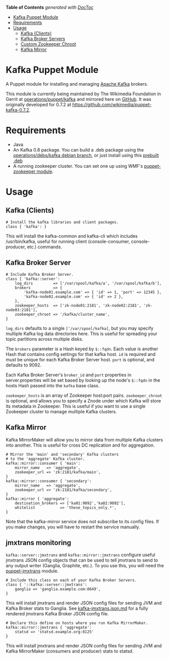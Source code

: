 **Table of Contents**  *generated with [DocToc](http://doctoc.herokuapp.com/)*

- [Kafka Puppet Module](#kafka-puppet-module)
- [Requirements](#requirements)
- [Usage](#usage)
    - [Kafka (Clients)](#kafka)
    - [Kafka Broker Servers](#kafka-broker-server)
    - [Custom Zookeeper Chroot](#custom-zookeeper-chroot)
    - [Kafka Mirror](#kafka-mirror)

# Kafka Puppet Module

A Puppet module for installing and managing [Apache Kafka](http://kafka.apache.org/) brokers.

This module is currently being maintained by The Wikimedia Foundation in Gerrit at
[operations/puppet/kafka](https://gerrit.wikimedia.org/r/#/admin/projects/operations/puppet/kafka)
and mirrored here on [GitHub](https://github.com/wikimedia/puppet-kafka).
It was originally developed for 0.7.2 at https://github.com/wikimedia/puppet-kafka-0.7.2.


# Requirements
- Java
- An Kafka 0.8 package.
  You can build a .deb package using the
  [operations/debs/kafka debian branch](https://github.com/wikimedia/operations-debs-kafka/tree/debian),
  or just install using this [prebuilt .deb](http://apt.wikimedia.org/wikimedia/pool/main/k/kafka/)
- A running zookeeper cluster.  You can set one up using WMF's
  [puppet-zookeeper module](https://github.com/wikimedia/puppet-zookeeper).

# Usage

## Kafka (Clients)

```puppet
# Install the kafka libraries and client packages.
class { 'kafka': }
```

This will install the kafka-common and kafka-cli which includes
/usr/bin/kafka, useful for running client (console-consumer,
console-producer, etc.) commands.

## Kafka Broker Server

```puppet
# Include Kafka Broker Server.
class { 'kafka::server':
    log_dirs         => ['/var/spool/kafka/a', '/var/spool/kafka/b'],
    brokers          => {
        'kafka-node01.example.com' => { 'id' => 1, 'port' => 12345 },
        'kafka-node02.example.com' => { 'id' => 2 },
    },
    zookeeper_hosts  => ['zk-node01:2181', 'zk-node02:2181', 'zk-node03:2181'],
    zookeeper_chroot => '/kafka/cluster_name',
}
```

`log_dirs` defaults to a single `['/var/spool/kafka]`, but you may
specify multiple Kafka log data directories here.  This is useful for spreading
your topic partitions across multiple disks.

The `brokers` parameter is a Hash keyed by `$::fqdn`.  Each value is another Hash
that contains config settings for that kafka host.  `id` is required and must
be unique for each Kafka Broker Server host.  `port` is optional, and defaults
to 9092.

Each Kafka Broker Server's `broker_id` and `port` properties in server.properties
will be set based by looking up the node's `$::fqdn` in the hosts
Hash passed into the `kafka` base class.

`zookeeper_hosts` is an array of Zookeeper host:port pairs.
`zookeeper_chroot` is optional, and allows you to specify a Znode under
which Kafka will store its metadata in Zookeeper.  This is useful if you
want to use a single Zookeeper cluster to manage multiple Kafka clusters.


## Kafka Mirror

Kafka MirrorMaker will allow you to mirror data from multiple Kafka clusters
into another.  This is useful for cross DC replication and for aggregation.

```puppet
# Mirror the 'main' and 'secondary' Kafka clusters
# to the 'aggregate' Kafka cluster.
kafka::mirror::consumer { 'main':
    mirror_name   => 'aggregate',
    zookeeper_url => 'zk:2181/kafka/main',
}
kafka::mirror::consumer { 'secondary':
    mirror_name   => 'aggregate',
    zookeeper_url => 'zk:2181/kafka/secondary',
}
kafka::mirror { 'aggregate':
    destination_brokers => ['ka01:9092','ka02:9092'],
    whitelist           => 'these_topics_only.*',
}
```
Note that the kafka-mirror service does not subscribe to its config files.  If
you make changes, you will have to restart the service manually.

## jmxtrans monitoring

`kafka::server::jmxtrans` and `kafka::mirror::jmxtrans`  configure
useful jmxtrans JSON config objects that can be used to tell jmxtrans to send
to any output writer (Ganglia, Graphite, etc.).  To you use this, you will need
the [puppet-jmxtrans](https://github.com/wikimedia/puppet-jmxtrans) module.

```puppet
# Include this class on each of your Kafka Broker Servers.
class { '::kafka::server::jmxtrans':
    ganglia => 'ganglia.example.com:8649',
}
```
This will install jmxtrans and render JSON config files for sending
JVM and Kafka Broker stats to Ganglia.
See [kafka-jmxtrans.json.md](kafka-jmxtrans.json.md) for a fully
rendered jmxtrans Kafka Broker JSON config file.

```
# Declare this define on hosts where you run Kafka MirrorMaker.
kafka::mirror::jmxtrans { 'aggregate':
    statsd => 'statsd.example.org:8125'
}

```
This will install jmxtrans and render JSON config files for sending JVM and
Kafka MirrorMaker (consumers and producer) stats to statsd.
